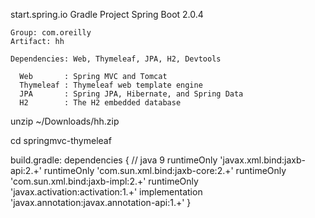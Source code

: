 
start.spring.io
    Gradle Project
    Spring Boot 2.0.4

    Group: com.oreilly
    Artifact: hh

    Dependencies: Web, Thymeleaf, JPA, H2, Devtools

      Web       : Spring MVC and Tomcat
      Thymeleaf : Thymeleaf web template engine
      JPA       : Spring JPA, Hibernate, and Spring Data
      H2        : The H2 embedded database

unzip ~/Downloads/hh.zip

cd springmvc-thymeleaf

build.gradle:
    dependencies {
      // java 9
      runtimeOnly    'javax.xml.bind:jaxb-api:2.+'
      runtimeOnly    'com.sun.xml.bind:jaxb-core:2.+'
      runtimeOnly    'com.sun.xml.bind:jaxb-impl:2.+'
      runtimeOnly    'javax.activation:activation:1.+'
      implementation 'javax.annotation:javax.annotation-api:1.+'
    }

